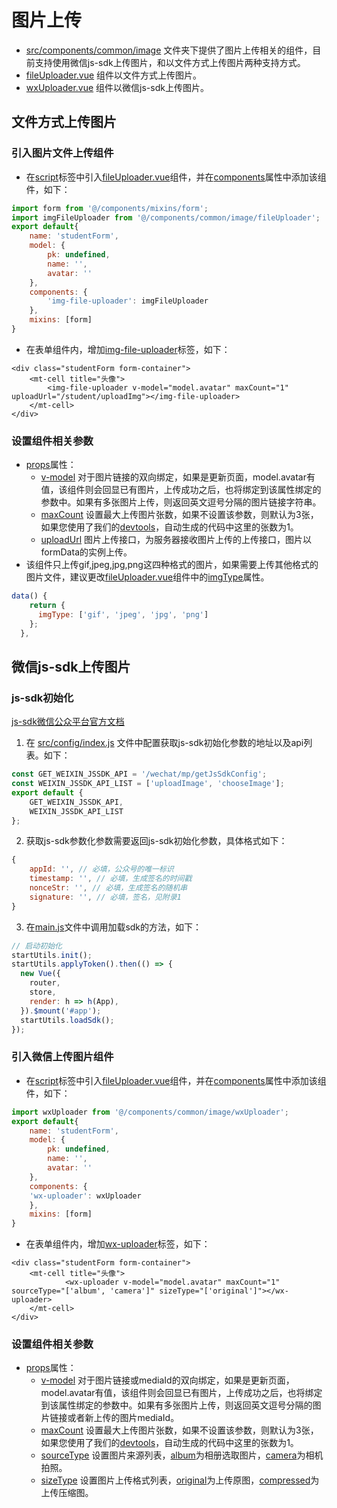 # 图片上传
* [src/components/common/image]() 文件夹下提供了图片上传相关的组件，目前支持使用微信js-sdk上传图片，和以文件方式上传图片两种支持方式。
* [fileUploader.vue]() 组件以文件方式上传图片。
* [wxUploader.vue]() 组件以微信js-sdk上传图片。

## 文件方式上传图片

### 引入图片文件上传组件
* 在[script]()标签中引入[fileUploader.vue]()组件，并在[components]()属性中添加该组件，如下：

```javascript
import form from '@/components/mixins/form';
import imgFileUploader from '@/components/common/image/fileUploader';
export default{
    name: 'studentForm',
    model: {
        pk: undefined,
        name: '',
        avatar: ''
    },
    components: {
        'img-file-uploader': imgFileUploader
    },
    mixins: [form]
}
```
* 在表单组件内，增加[img-file-uploader]()标签，如下：

```
<div class="studentForm form-container">
    <mt-cell title="头像">
        <img-file-uploader v-model="model.avatar" maxCount="1" uploadUrl="/student/uploadImg"></img-file-uploader>
    </mt-cell>
</div>
```

### 设置组件相关参数
* [props]()属性：
    * [v-model]() 对于图片链接的双向绑定，如果是更新页面，model.avatar有值，该组件则会回显已有图片，上传成功之后，也将绑定到该属性绑定的参数中。如果有多张图片上传，则返回英文逗号分隔的图片链接字符串。
    * [maxCount]() 设置最大上传图片张数，如果不设置该参数，则默认为3张，如果您使用了我们的[devtools]()，自动生成的代码中这里的张数为1。
    * [uploadUrl]() 图片上传接口，为服务器接收图片上传的上传接口，图片以formData的实例上传。
* 该组件只上传gif,jpeg,jpg,png这四种格式的图片，如果需要上传其他格式的图片文件，建议更改[fileUploader.vue]()组件中的[imgType]()属性。

```javascript
data() {
    return {
      imgType: ['gif', 'jpeg', 'jpg', 'png']
    };
  },
```

## 微信js-sdk上传图片

### js-sdk初始化
[js-sdk微信公众平台官方文档](https://mp.weixin.qq.com/wiki?t=resource/res_main&id=mp1421141115)
1. 在 [src/config/index.js]() 文件中配置获取js-sdk初始化参数的地址以及api列表。如下：

```javascript
const GET_WEIXIN_JSSDK_API = '/wechat/mp/getJsSdkConfig';
const WEIXIN_JSSDK_API_LIST = ['uploadImage', 'chooseImage'];
export default {
    GET_WEIXIN_JSSDK_API,
    WEIXIN_JSSDK_API_LIST
};
```
2. 获取js-sdk参数化参数需要返回js-sdk初始化参数，具体格式如下：

```javascript
{
    appId: '', // 必填，公众号的唯一标识
    timestamp: '', // 必填，生成签名的时间戳
    nonceStr: '', // 必填，生成签名的随机串
    signature: '', // 必填，签名，见附录1
}
```
3. 在[main.js]()文件中调用加载sdk的方法，如下：

```javascript
// 启动初始化
startUtils.init();
startUtils.applyToken().then(() => {
  new Vue({
    router,
    store,
    render: h => h(App),
  }).$mount('#app');
  startUtils.loadSdk();
});
```

### 引入微信上传图片组件
* 在[script]()标签中引入[fileUploader.vue]()组件，并在[components]()属性中添加该组件，如下：

```javascript
import wxUploader from '@/components/common/image/wxUploader';
export default{
    name: 'studentForm',
    model: {
        pk: undefined,
        name: '',
        avatar: ''
    },
    components: {
    'wx-uploader': wxUploader
    },
    mixins: [form]
}
```
* 在表单组件内，增加[wx-uploader]()标签，如下：

```
<div class="studentForm form-container">
    <mt-cell title="头像">
            <wx-uploader v-model="model.avatar" maxCount="1" sourceType="['album', 'camera']" sizeType="['original']"></wx-uploader>
    </mt-cell>
</div>
```

### 设置组件相关参数
* [props]()属性：
    * [v-model]() 对于图片链接或mediaId的双向绑定，如果是更新页面，model.avatar有值，该组件则会回显已有图片，上传成功之后，也将绑定到该属性绑定的参数中。如果有多张图片上传，则返回英文逗号分隔的图片链接或者新上传的图片mediaId。
    * [maxCount]() 设置最大上传图片张数，如果不设置该参数，则默认为3张，如果您使用了我们的[devtools]()，自动生成的代码中这里的张数为1。
    * [sourceType]() 设置图片来源列表，[album]()为相册选取图片，[camera]()为相机拍照。
    * [sizeType]() 设置图片上传格式列表，[original]()为上传原图，[compressed]()为上传压缩图。
